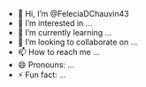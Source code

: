 - 👋 Hi, I’m @FeleciaDChauvin43
- 👀 I’m interested in ...
- 🌱 I’m currently learning ...
- 💞️ I’m looking to collaborate on ...
- 📫 How to reach me ...
- 😄 Pronouns: ...
- ⚡ Fun fact: ...

<!---
FeleciaDChauvin43/FeleciaDChauvin43 is a ✨ 
